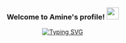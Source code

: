 ### <div align="center"> Welcome to Amine's profile! <img src="https://media.giphy.com/media/hvRJCLFzcasrR4ia7z/giphy.gif" width="28"> </div>

<div align="center"> <a href="https://git.io/typing-svg"><img src="https://readme-typing-svg.demolab.com?font=Fira+Code&size=40&pause=1000&color=F76023&center=true&vCenter=true&width=800&height=100&lines=Welcome+to+my+profile;Software+Engineer;Full+Stack+Developer" alt="Typing SVG" /></a> </div>
